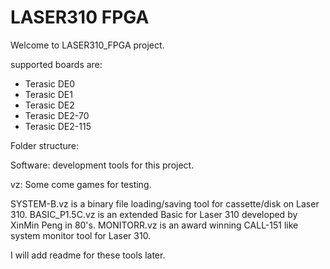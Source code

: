 # LASER310 FPGA

Welcome to LASER310_FPGA project. 

supported boards are:

- Terasic DE0
- Terasic DE1
- Terasic DE2
- Terasic DE2-70
- Terasic DE2-115

Folder structure:

Software:
development tools for this project. 

vz:
Some come games for testing.

SYSTEM-B.vz is a binary file loading/saving tool for cassette/disk on Laser 310.
BASIC_P1.5C.vz is an extended Basic for Laser 310 developed by XinMin Peng in 80's.
MONITORR.vz is an award winning CALL-151 like system monitor tool for Laser 310.

I will add readme for these tools later.

